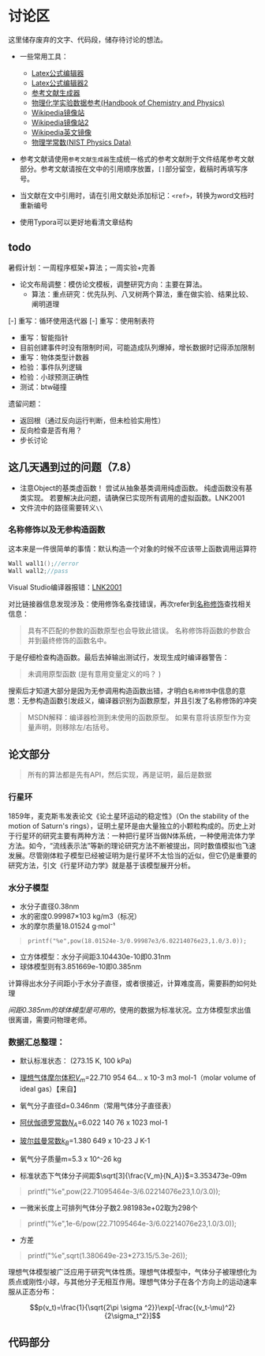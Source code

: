 # 讨论区

这里储存废弃的文字、代码段，储存待讨论的想法。

* 一些常用工具：
  * [Latex公式编辑器](https://www.codecogs.com/latex/eqneditor.php)
  * [Latex公式编辑器2](https://latex.91maths.com/)
  * [参考文献生成器](http://wenxian.aazz.cn/)
  * [物理化学实验数据参考(Handbook of Chemistry and Physics)](https://hbcp.chemnetbase.com/faces/contents/ContentsSearch.xhtml)
  * [Wikipedia镜像站](https://chi.jinzhao.wiki/)
  * [Wikipedia镜像站2](https://zhwiki.netlify.app/)
  * [Wikipedia英文镜像](https://en.jinzhao.wiki/wiki/Main_Page)
  * [物理学常数(NIST Physics Data)](https://www.nist.gov/pml/productsservices/physical-reference-data)

* 参考文献请使用`参考文献生成器`生成统一格式的参考文献附于文件结尾参考文献部分。参考文献请按在文中的引用顺序放置，`[]`部分留空，截稿时再填写序号。
* 当文献在文中引用时，请在引用文献处添加标记：`<ref>`，转换为word文档时重新编号
* 使用Typora可以更好地看清文章结构

## todo

暑假计划：一周程序框架+算法；一周实验+完善

* 论文布局调整：模仿论文模板，调整研究方向：主要在算法。
  * 算法：重点研究：优先队列、八叉树两个算法，重在做实验、结果比较、阐明道理

[-] 重写：循环使用迭代器
[-] 重写：使用制表符

* 重写：智能指针
* 目前创建事件时没有限制时间，可能造成队列爆掉，增长数据时记得添加限制
* 重写：物体类型计数器
* 检验：事件队列逻辑
* 检验：小球预测正确性
* 测试：btw碰撞

遗留问题：

* 返回根（通过反向运行判断，但未检验实用性）
* 反向检查是否有用？
* 步长讨论

## 这几天遇到过的问题（7.8）

* 注意Object的基类虚函数！
   尝试从抽象基类调用纯虚函数。 纯虚函数没有基类实现。 若要解决此问题，请确保已实现所有调用的虚拟函数。LNK2001
* 文件流中的路径需要转义`\\`

### 名称修饰以及无参构造函数

这本来是一件很简单的事情：默认构造一个对象的时候不应该带上函数调用运算符

```C++
Wall wall1();//error
Wall wall2;//pass
```

Visual Studio编译器报错：[LNK2001](https://docs.microsoft.com/zh-cn/cpp/error-messages/tool-errors/linker-tools-error-lnk2001)

对比链接器信息发现涉及：使用修饰名查找错误，再次refer到[名称修饰](https://docs.microsoft.com/zh-cn/cpp/error-messages/tool-errors/name-decoration)查找相关信息：

> 具有不匹配的参数的函数原型也会导致此错误。 名称修饰将函数的参数合并到最终修饰的函数名中。

于是仔细检查构造函数。最后去掉输出测试行，发现生成时编译器警告：
> 未调用原型函数 (是有意用变量定义的吗？ )

搜索后才知道大部分是因为无参调用构造函数出错，才明白`名称修饰`中信息的意思：无参构造函数引发歧义，编译器识别为函数原型，并且引发了名称修饰的冲突

> MSDN解释：编译器检测到未使用的函数原型。 如果有意将该原型作为变量声明，则移除左/右括号。

## 论文部分

> 所有的算法都是先有API，然后实现，再是证明，最后是数据

### 行星环

1859年，麦克斯韦发表论文《论土星环运动的稳定性》（On the stability of the motion of Saturn's rings），证明土星环是由大量独立的小颗粒构成的。历史上对于行星环的研究主要有两种方法：一种把行星环当做N体系统，一种使用流体力学方法。如今，“流线表示法”等新的理论研究方法不断被提出，同时数值模拟也飞速发展。尽管刚体粒子模型已经被证明为是行星环不太恰当的近似，但它仍是重要的研究方法，引文《行星环动力学》就是基于该模型展开分析。

### 水分子模型

* 水分子直径0.38nm
* 水的密度0.99987×103 kg/m3（标况）
* 水的摩尔质量18.01524 g·mol⁻¹

>     printf("%e",pow(18.01524e-3/0.99987e3/6.02214076e23,1.0/3.0));

* 立方体模型：水分子间距3.104430e-10即0.31nm
* 球体模型则有3.851669e-10即0.385nm

计算得出水分子间距小于水分子直径，或者很接近，计算难度高，需要斟酌如何处理

*间距0.385nm的球体模型是可用的*，使用的数据为标准状况。立方体模型求出值很离谱，需要问物理老师。

### 数据汇总整理：

* 默认标准状态： (273.15 K, 100 kPa)
* [理想气体摩尔体积$V_m$](https://physics.nist.gov/cgi-bin/cuu/Value?mvol)=22.710 954 64...  x 10-3 m3 mol-1（molar volume of ideal gas）【来自】
* 氧气分子直径d=0.346nm（常用气体分子直径表）
* [阿伏伽德罗常数$N_A$](https://physics.nist.gov/cgi-bin/cuu/Value?na)=6.022 140 76  x 1023 mol-1
* [玻尔兹曼常数$k_B$](https://physics.nist.gov/cgi-bin/cuu/Value?k)=1.380 649  x 10-23 J K-1
* 氧气分子质量m=5.3 x 10^-26 kg

* 标准状态下气体分子间距$\sqrt[3]{\frac{V_m}{N_A}}$=3.353473e-09m

> printf("%e",pow(22.71095464e-3/6.02214076e23,1.0/3.0));

* 一微米长度上可排列气体分子数2.981983e+02取为298个

> printf("%e",1e-6/pow(22.71095464e-3/6.02214076e23,1.0/3.0));

* 方差

> printf("%e",sqrt(1.380649e-23*273.15/5.3e-26));

理想气体模型被广泛应用于研究气体性质。理想气体模型中，气体分子被理想化为质点或刚性小球，与其他分子无相互作用。理想气体分子在各个方向上的运动速率服从正态分布：

$$p(v_t)=\frac{1}{\sqrt{2\pi \sigma ^2}}\exp[-\frac{(v_t-\mu)^2}{2\sigma_t^2}]$$

## 代码部分
